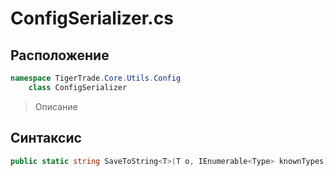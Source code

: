 
# ConfigSerializer.cs
## Расположение
```csharp
namespace TigerTrade.Core.Utils.Config  
    class ConfigSerializer
```

> Описание

## Синтаксис
```csharp
public static string SaveToString<T>(T o, IEnumerable<Type> knownTypes)
```
